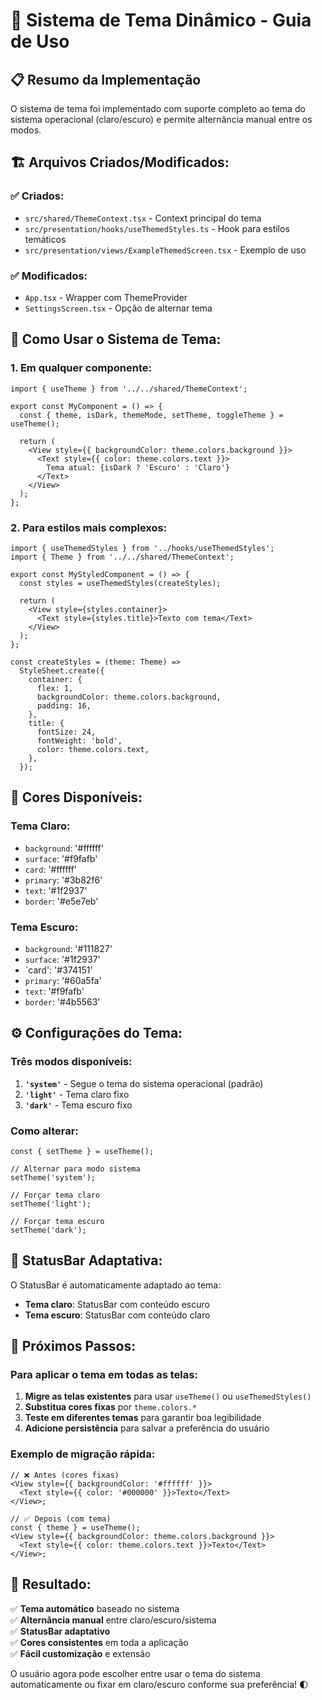 # 🎨 Sistema de Tema Dinâmico - Guia de Uso

## 📋 Resumo da Implementação

O sistema de tema foi implementado com suporte completo ao tema do sistema operacional (claro/escuro) e permite alternância manual entre os modos.

## 🏗️ Arquivos Criados/Modificados:

### ✅ Criados:

- `src/shared/ThemeContext.tsx` - Context principal do tema
- `src/presentation/hooks/useThemedStyles.ts` - Hook para estilos temáticos
- `src/presentation/views/ExampleThemedScreen.tsx` - Exemplo de uso

### ✅ Modificados:

- `App.tsx` - Wrapper com ThemeProvider
- `SettingsScreen.tsx` - Opção de alternar tema

## 🚀 Como Usar o Sistema de Tema:

### **1. Em qualquer componente:**

```tsx
import { useTheme } from '../../shared/ThemeContext';

export const MyComponent = () => {
  const { theme, isDark, themeMode, setTheme, toggleTheme } = useTheme();

  return (
    <View style={{ backgroundColor: theme.colors.background }}>
      <Text style={{ color: theme.colors.text }}>
        Tema atual: {isDark ? 'Escuro' : 'Claro'}
      </Text>
    </View>
  );
};
```

### **2. Para estilos mais complexos:**

```tsx
import { useThemedStyles } from '../hooks/useThemedStyles';
import { Theme } from '../../shared/ThemeContext';

export const MyStyledComponent = () => {
  const styles = useThemedStyles(createStyles);

  return (
    <View style={styles.container}>
      <Text style={styles.title}>Texto com tema</Text>
    </View>
  );
};

const createStyles = (theme: Theme) =>
  StyleSheet.create({
    container: {
      flex: 1,
      backgroundColor: theme.colors.background,
      padding: 16,
    },
    title: {
      fontSize: 24,
      fontWeight: 'bold',
      color: theme.colors.text,
    },
  });
```

## 🎨 Cores Disponíveis:

### Tema Claro:

- `background`: '#ffffff'
- `surface`: '#f9fafb'
- `card`: '#ffffff'
- `primary`: '#3b82f6'
- `text`: '#1f2937'
- `border`: '#e5e7eb'

### Tema Escuro:

- `background`: '#111827'
- `surface`: '#1f2937'
- `card': '#374151'
- `primary`: '#60a5fa'
- `text`: '#f9fafb'
- `border`: '#4b5563'

## ⚙️ Configurações do Tema:

### **Três modos disponíveis:**

1. **`'system'`** - Segue o tema do sistema operacional (padrão)
2. **`'light'`** - Tema claro fixo
3. **`'dark'`** - Tema escuro fixo

### **Como alterar:**

```tsx
const { setTheme } = useTheme();

// Alternar para modo sistema
setTheme('system');

// Forçar tema claro
setTheme('light');

// Forçar tema escuro
setTheme('dark');
```

## 📱 StatusBar Adaptativa:

O StatusBar é automaticamente adaptado ao tema:

- **Tema claro**: StatusBar com conteúdo escuro
- **Tema escuro**: StatusBar com conteúdo claro

## 🔧 Próximos Passos:

### Para aplicar o tema em todas as telas:

1. **Migre as telas existentes** para usar `useTheme()` ou `useThemedStyles()`
2. **Substitua cores fixas** por `theme.colors.*`
3. **Teste em diferentes temas** para garantir boa legibilidade
4. **Adicione persistência** para salvar a preferência do usuário

### Exemplo de migração rápida:

```tsx
// ❌ Antes (cores fixas)
<View style={{ backgroundColor: '#ffffff' }}>
  <Text style={{ color: '#000000' }}>Texto</Text>
</View>;

// ✅ Depois (com tema)
const { theme } = useTheme();
<View style={{ backgroundColor: theme.colors.background }}>
  <Text style={{ color: theme.colors.text }}>Texto</Text>
</View>;
```

## 🎉 Resultado:

✅ **Tema automático** baseado no sistema  
✅ **Alternância manual** entre claro/escuro/sistema  
✅ **StatusBar adaptativo**  
✅ **Cores consistentes** em toda a aplicação  
✅ **Fácil customização** e extensão

O usuário agora pode escolher entre usar o tema do sistema automaticamente ou fixar em claro/escuro conforme sua preferência! 🌓
